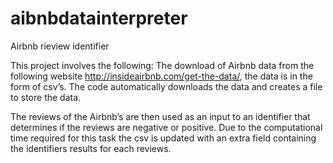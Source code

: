 # aibnbdatainterpreter

Airbnb rieview identifier

This project involves the following:
The download of Airbnb data from the following website http://insideairbnb.com/get-the-data/,
the data is in the form of csv’s. The code automatically downloads the data and creates a file
to store the data. 

The reviews of the Airbnb’s are then used as an input to an identifier that determines if the
reviews are negative or positive. Due to the computational time required for this task the csv
is updated with an extra field containing the identifiers results for each reviews.

